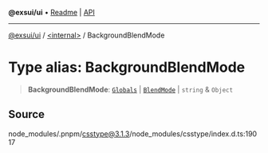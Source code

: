 **@exsui/ui** • [Readme](../../README.md) \| [API](../../globals.md)

***

[@exsui/ui](../../README.md) / [\<internal\>](../README.md) / BackgroundBlendMode

# Type alias: BackgroundBlendMode

> **BackgroundBlendMode**: [`Globals`](Globals.md) \| [`BlendMode`](BlendMode.md) \| `string` & `Object`

## Source

node\_modules/.pnpm/csstype@3.1.3/node\_modules/csstype/index.d.ts:19017
